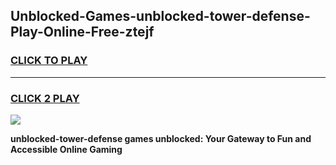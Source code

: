 
## Unblocked-Games-unblocked-tower-defense-Play-Online-Free-ztejf
<h3>
<a href="https://premium76.site?title=unblocked-tower-defense&ref=26A">CLICK TO PLAY</a></h3>
<hr>

<h3>
<a href="https://premium76.site?title=unblocked-tower-defense&ref=26A">CLICK 2 PLAY</a>
  
</h3>

<a href="https://premium76.site?title=unblocked-tower-defense&ref=26A"><img src="https://clearcache.store/games.png"></a>


**unblocked-tower-defense games unblocked: Your Gateway to Fun and Accessible Online Gaming**
